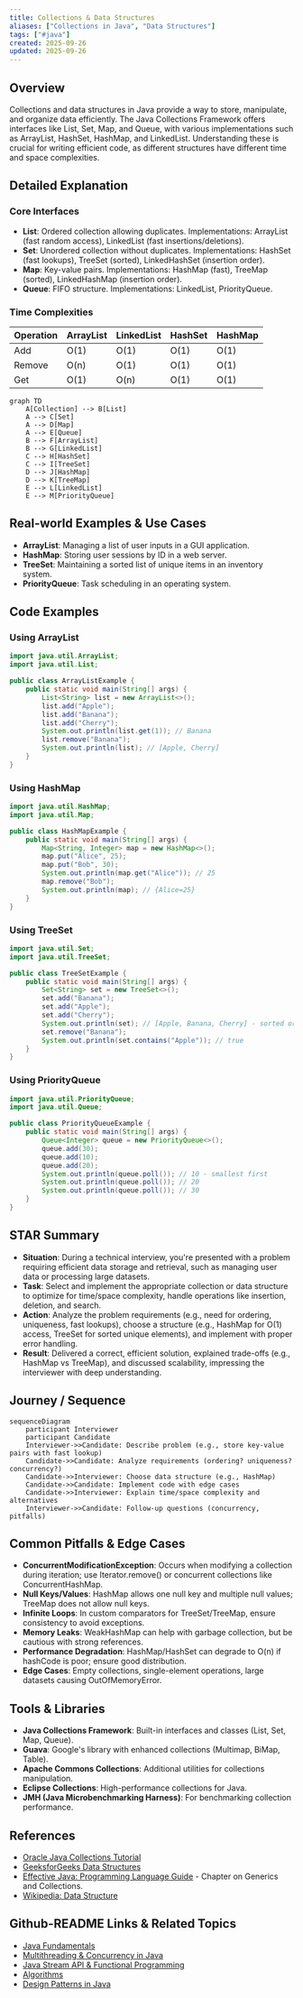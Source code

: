 ```yaml
---
title: Collections & Data Structures
aliases: ["Collections in Java", "Data Structures"]
tags: ["#java"]
created: 2025-09-26
updated: 2025-09-26
---
```


## Overview

Collections and data structures in Java provide a way to store, manipulate, and organize data efficiently. The Java Collections Framework offers interfaces like List, Set, Map, and Queue, with various implementations such as ArrayList, HashSet, HashMap, and LinkedList. Understanding these is crucial for writing efficient code, as different structures have different time and space complexities.

## Detailed Explanation

### Core Interfaces
- **List**: Ordered collection allowing duplicates. Implementations: ArrayList (fast random access), LinkedList (fast insertions/deletions).
- **Set**: Unordered collection without duplicates. Implementations: HashSet (fast lookups), TreeSet (sorted), LinkedHashSet (insertion order).
- **Map**: Key-value pairs. Implementations: HashMap (fast), TreeMap (sorted), LinkedHashMap (insertion order).
- **Queue**: FIFO structure. Implementations: LinkedList, PriorityQueue.

### Time Complexities
| Operation | ArrayList | LinkedList | HashSet | HashMap |
|-----------|-----------|------------|---------|---------|
| Add       | O(1)      | O(1)      | O(1)    | O(1)    |
| Remove    | O(n)      | O(1)      | O(1)    | O(1)    |
| Get       | O(1)      | O(n)      | O(1)    | O(1)    |

```mermaid
graph TD
    A[Collection] --> B[List]
    A --> C[Set]
    A --> D[Map]
    A --> E[Queue]
    B --> F[ArrayList]
    B --> G[LinkedList]
    C --> H[HashSet]
    C --> I[TreeSet]
    D --> J[HashMap]
    D --> K[TreeMap]
    E --> L[LinkedList]
    E --> M[PriorityQueue]
```

## Real-world Examples & Use Cases

- **ArrayList**: Managing a list of user inputs in a GUI application.
- **HashMap**: Storing user sessions by ID in a web server.
- **TreeSet**: Maintaining a sorted list of unique items in an inventory system.
- **PriorityQueue**: Task scheduling in an operating system.

## Code Examples

### Using ArrayList
```java
import java.util.ArrayList;
import java.util.List;

public class ArrayListExample {
    public static void main(String[] args) {
        List<String> list = new ArrayList<>();
        list.add("Apple");
        list.add("Banana");
        list.add("Cherry");
        System.out.println(list.get(1)); // Banana
        list.remove("Banana");
        System.out.println(list); // [Apple, Cherry]
    }
}
```

### Using HashMap
```java
import java.util.HashMap;
import java.util.Map;

public class HashMapExample {
    public static void main(String[] args) {
        Map<String, Integer> map = new HashMap<>();
        map.put("Alice", 25);
        map.put("Bob", 30);
        System.out.println(map.get("Alice")); // 25
        map.remove("Bob");
        System.out.println(map); // {Alice=25}
    }
}
```

### Using TreeSet
```java
import java.util.Set;
import java.util.TreeSet;

public class TreeSetExample {
    public static void main(String[] args) {
        Set<String> set = new TreeSet<>();
        set.add("Banana");
        set.add("Apple");
        set.add("Cherry");
        System.out.println(set); // [Apple, Banana, Cherry] - sorted order
        set.remove("Banana");
        System.out.println(set.contains("Apple")); // true
    }
}
```

### Using PriorityQueue
```java
import java.util.PriorityQueue;
import java.util.Queue;

public class PriorityQueueExample {
    public static void main(String[] args) {
        Queue<Integer> queue = new PriorityQueue<>();
        queue.add(30);
        queue.add(10);
        queue.add(20);
        System.out.println(queue.poll()); // 10 - smallest first
        System.out.println(queue.poll()); // 20
        System.out.println(queue.poll()); // 30
    }
}
```

## STAR Summary

- **Situation**: During a technical interview, you're presented with a problem requiring efficient data storage and retrieval, such as managing user data or processing large datasets.
- **Task**: Select and implement the appropriate collection or data structure to optimize for time/space complexity, handle operations like insertion, deletion, and search.
- **Action**: Analyze the problem requirements (e.g., need for ordering, uniqueness, fast lookups), choose a structure (e.g., HashMap for O(1) access, TreeSet for sorted unique elements), and implement with proper error handling.
- **Result**: Delivered a correct, efficient solution, explained trade-offs (e.g., HashMap vs TreeMap), and discussed scalability, impressing the interviewer with deep understanding.

## Journey / Sequence

```mermaid
sequenceDiagram
    participant Interviewer
    participant Candidate
    Interviewer->>Candidate: Describe problem (e.g., store key-value pairs with fast lookup)
    Candidate->>Candidate: Analyze requirements (ordering? uniqueness? concurrency?)
    Candidate->>Interviewer: Choose data structure (e.g., HashMap)
    Candidate->>Candidate: Implement code with edge cases
    Candidate->>Interviewer: Explain time/space complexity and alternatives
    Interviewer->>Candidate: Follow-up questions (concurrency, pitfalls)
```

## Common Pitfalls & Edge Cases

- **ConcurrentModificationException**: Occurs when modifying a collection during iteration; use Iterator.remove() or concurrent collections like ConcurrentHashMap.
- **Null Keys/Values**: HashMap allows one null key and multiple null values; TreeMap does not allow null keys.
- **Infinite Loops**: In custom comparators for TreeSet/TreeMap, ensure consistency to avoid exceptions.
- **Memory Leaks**: WeakHashMap can help with garbage collection, but be cautious with strong references.
- **Performance Degradation**: HashMap/HashSet can degrade to O(n) if hashCode is poor; ensure good distribution.
- **Edge Cases**: Empty collections, single-element operations, large datasets causing OutOfMemoryError.

## Tools & Libraries

- **Java Collections Framework**: Built-in interfaces and classes (List, Set, Map, Queue).
- **Guava**: Google's library with enhanced collections (Multimap, BiMap, Table).
- **Apache Commons Collections**: Additional utilities for collections manipulation.
- **Eclipse Collections**: High-performance collections for Java.
- **JMH (Java Microbenchmarking Harness)**: For benchmarking collection performance.

## References

- [Oracle Java Collections Tutorial](https://docs.oracle.com/javase/tutorial/collections/)
- [GeeksforGeeks Data Structures](https://www.geeksforgeeks.org/data-structures/)
- [Effective Java: Programming Language Guide](https://www.amazon.com/Effective-Java-Joshua-Bloch/dp/0134685997) - Chapter on Generics and Collections.
- [Wikipedia: Data Structure](https://en.wikipedia.org/wiki/Data_structure)

## Github-README Links & Related Topics

- [Java Fundamentals](../java-fundamentals/README.md)
- [Multithreading & Concurrency in Java](../java-multithreading-and-concurrency/README.md)
- [Java Stream API & Functional Programming](../java-stream-api-and-functional-programming/README.md)
- [Algorithms](../algorithms/README.md)
- [Design Patterns in Java](../design-patterns-in-java/README.md)